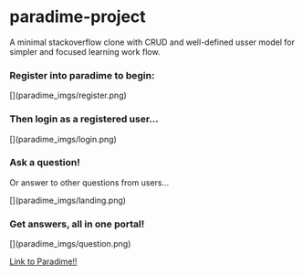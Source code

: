 # paradime-project
A minimal stackoverflow clone with CRUD and well-defined usser model for simpler and focused learning work flow.

<h3>Register into paradime to begin:</h3>
[](paradime_imgs/register.png)

<h3>Then login as a registered user...</h3>
[](paradime_imgs/login.png)

<h3>Ask a question!</h3>
<p>Or answer to other questions from users...</p>
[](paradime_imgs/landing.png)

<h3>Get answers, all in one portal!</h3>
[](paradime_imgs/question.png)

<a href="https://paradime.herokuapp.com/">Link to Paradime!!</a>
